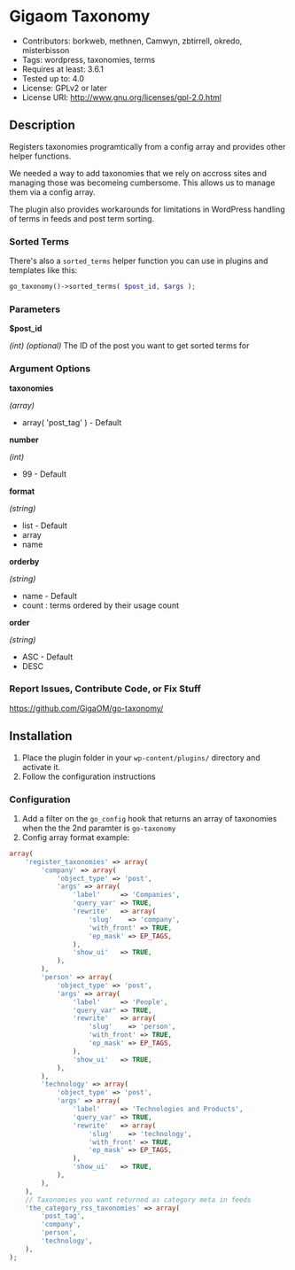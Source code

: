 # Gigaom Taxonomy #

* Contributors: borkweb, methnen, Camwyn, zbtirrell, okredo, misterbisson
* Tags: wordpress, taxonomies, terms
* Requires at least: 3.6.1
* Tested up to: 4.0
* License: GPLv2 or later
* License URI: http://www.gnu.org/licenses/gpl-2.0.html

## Description ##

Registers taxonomies programtically from a config array and provides other helper functions.

We needed a way to add taxonomies that we rely on accross sites and managing those was becomeing cumbersome.  This allows us to manage them via a config array.

The plugin also provides workarounds for limitations in WordPress handling of terms in feeds and post term sorting.

### Sorted Terms ###

There's also a `sorted_terms` helper function you can use in plugins and templates like this:

```php
go_taxonomy()->sorted_terms( $post_id, $args );
```

### Parameters ###

**$post_id**

_(int) (optional)_ The ID of the post you want to get sorted terms for

### Argument Options ###

**taxonomies**

_(array)_

* array( 'post_tag' ) - Default

**number**

_(int)_

* 99 - Default

**format**

_(string)_

* list - Default
* array
* name

**orderby**

_(string)_

* name - Default
* count : terms ordered by their usage count

**order**

_(string)_

* ASC - Default
* DESC

### Report Issues, Contribute Code, or Fix Stuff ###

https://github.com/GigaOM/go-taxonomy/

## Installation ##

1. Place the plugin folder in your `wp-content/plugins/` directory and activate it.
2. Follow the configuration instructions

### Configuration ###

1. Add a filter on the `go_config` hook that returns an array of taxonomies when the the 2nd paramter is `go-taxonomy`
2. Config array format example:

```php
array(
	'register_taxonomies' => array(
		'company' => array(
			'object_type' => 'post',
			'args' => array(
				'label'     => 'Companies',
				'query_var' => TRUE,
				'rewrite'   => array(
					'slug'    => 'company',
					'with_front' => TRUE,
					'ep_mask' => EP_TAGS,
				),
				'show_ui'   => TRUE,
			),
		),
		'person' => array(
			'object_type' => 'post',
			'args' => array(
				'label'     => 'People',
				'query_var' => TRUE,
				'rewrite'   => array(
					'slug'    => 'person',
					'with_front' => TRUE,
					'ep_mask' => EP_TAGS,
				),
				'show_ui'   => TRUE,
			),
		),
		'technology' => array(
			'object_type' => 'post',
			'args' => array(
				'label'     => 'Technologies and Products',
				'query_var' => TRUE,
				'rewrite'   => array(
					'slug'    => 'technology',
					'with_front' => TRUE,
					'ep_mask' => EP_TAGS,
				),
				'show_ui'   => TRUE,
			),
		),
	),
	// Taxonomies you want returned as category meta in feeds
	'the_category_rss_taxonomies' => array(
		'post_tag',
		'company',
		'person',
		'technology',
	),
);
```

